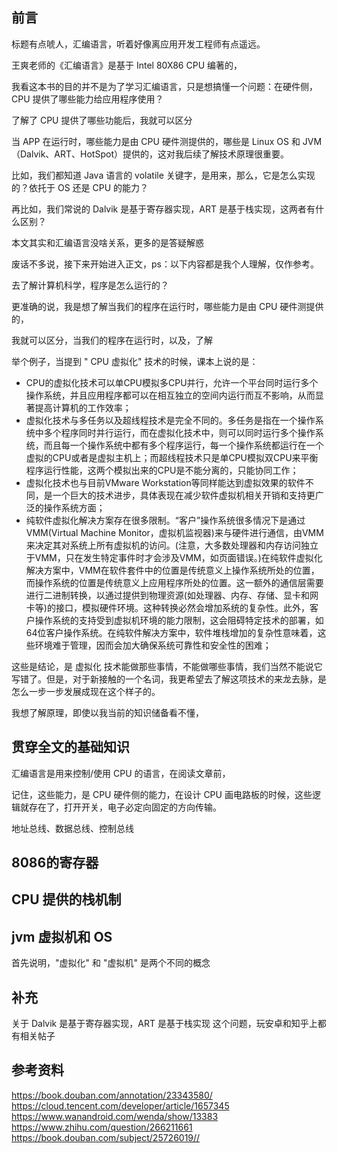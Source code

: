 
## 前言

标题有点唬人，汇编语言，听着好像离应用开发工程师有点遥远。

王爽老师的《汇编语言》是基于 Intel 80X86 CPU 编著的，

我看这本书的目的并不是为了学习汇编语言，只是想搞懂一个问题：在硬件侧，CPU 提供了哪些能力给应用程序使用？

了解了 CPU 提供了哪些功能后，我就可以区分

当 APP 在运行时，哪些能力是由 CPU 硬件测提供的，哪些是 Linux OS 和 JVM（Dalvik、ART、HotSpot）提供的，这对我后续了解技术原理很重要。

比如，我们都知道 Java 语言的 volatile 关键字，是用来，那么，它是怎么实现的？依托于 OS 还是 CPU 的能力？

再比如，我们常说的 Dalvik 是基于寄存器实现，ART 是基于栈实现，这两者有什么区别？

本文其实和汇编语言没啥关系，更多的是答疑解惑

废话不多说，接下来开始进入正文，ps：以下内容都是我个人理解，仅作参考。

去了解计算机科学，程序是怎么运行的？

更准确的说，我是想了解当我们的程序在运行时，哪些能力是由 CPU 硬件测提供的，

我就可以区分，当我们的程序在运行时，以及，了解

举个例子，当提到 " CPU 虚拟化" 技术的时候，课本上说的是：

- CPU的虚拟化技术可以单CPU模拟多CPU并行，允许一个平台同时运行多个操作系统，并且应用程序都可以在相互独立的空间内运行而互不影响，从而显著提高计算机的工作效率；
- 虚拟化技术与多任务以及超线程技术是完全不同的。多任务是指在一个操作系统中多个程序同时并行运行，而在虚拟化技术中，则可以同时运行多个操作系统，而且每一个操作系统中都有多个程序运行，每一个操作系统都运行在一个虚拟的CPU或者是虚拟主机上；而超线程技术只是单CPU模拟双CPU来平衡程序运行性能，这两个模拟出来的CPU是不能分离的，只能协同工作；
- 虚拟化技术也与目前VMware Workstation等同样能达到虚拟效果的软件不同，是一个巨大的技术进步，具体表现在减少软件虚拟机相关开销和支持更广泛的操作系统方面；
- 纯软件虚拟化解决方案存在很多限制。“客户”操作系统很多情况下是通过VMM(Virtual Machine Monitor，虚拟机监视器)来与硬件进行通信，由VMM来决定其对系统上所有虚拟机的访问。(注意，大多数处理器和内存访问独立于VMM，只在发生特定事件时才会涉及VMM，如页面错误。)在纯软件虚拟化解决方案中，VMM在软件套件中的位置是传统意义上操作系统所处的位置，而操作系统的位置是传统意义上应用程序所处的位置。这一额外的通信层需要进行二进制转换，以通过提供到物理资源(如处理器、内存、存储、显卡和网卡等)的接口，模拟硬件环境。这种转换必然会增加系统的复杂性。此外，客户操作系统的支持受到虚拟机环境的能力限制，这会阻碍特定技术的部署，如64位客户操作系统。在纯软件解决方案中，软件堆栈增加的复杂性意味着，这些环境难于管理，因而会加大确保系统可靠性和安全性的困难；

这些是结论，是 虚拟化 技术能做那些事情，不能做哪些事情，我们当然不能说它写错了。但是，对于新接触的一个名词，我更希望去了解这项技术的来龙去脉，是怎么一步一步发展成现在这个样子的。

我想了解原理，即使以我当前的知识储备看不懂，

## 贯穿全文的基础知识

汇编语言是用来控制/使用 CPU 的语言，在阅读文章前，

记住，这些能力，是 CPU 硬件侧的能力，在设计 CPU 画电路板的时候，这些逻辑就存在了，打开开关，电子必定向固定的方向传输。

地址总线、数据总线、控制总线

## 8086的寄存器

## CPU 提供的栈机制

## jvm 虚拟机和 OS

首先说明，"虚拟化" 和 "虚拟机" 是两个不同的概念

## 补充

关于 Dalvik 是基于寄存器实现，ART 是基于栈实现 这个问题，玩安卓和知乎上都有相关帖子

## 参考资料

https://book.douban.com/annotation/23343580/
https://cloud.tencent.com/developer/article/1657345
https://www.wanandroid.com/wenda/show/13383
https://www.zhihu.com/question/266211661
https://book.douban.com/subject/25726019//